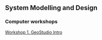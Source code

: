 ## System Modelling and Design

### Computer workshops

[Workshop 1. GeoStudio Intro](https://docs.google.com/document/d/1iWvmCo50w7cD4bQvS8z5VzejMpUfDb6aiuPQGYiKtPw/edit?userstoinvite=vinuashi@gmail.com&ts=5b6a2a7b)
